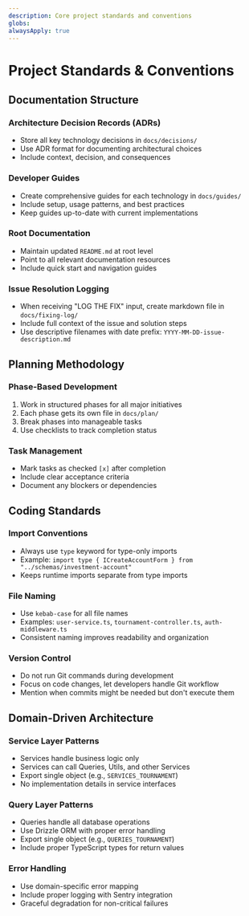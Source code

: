 ```yaml
---
description: Core project standards and conventions
globs: 
alwaysApply: true
---
```


# Project Standards & Conventions

## Documentation Structure

### Architecture Decision Records (ADRs)
- Store all key technology decisions in `docs/decisions/`
- Use ADR format for documenting architectural choices
- Include context, decision, and consequences

### Developer Guides
- Create comprehensive guides for each technology in `docs/guides/`
- Include setup, usage patterns, and best practices
- Keep guides up-to-date with current implementations

### Root Documentation
- Maintain updated `README.md` at root level
- Point to all relevant documentation resources
- Include quick start and navigation guides

### Issue Resolution Logging
- When receiving "LOG THE FIX" input, create markdown file in `docs/fixing-log/`
- Include full context of the issue and solution steps
- Use descriptive filenames with date prefix: `YYYY-MM-DD-issue-description.md`

## Planning Methodology

### Phase-Based Development
1. Work in structured phases for all major initiatives
2. Each phase gets its own file in `docs/plan/`
3. Break phases into manageable tasks
4. Use checklists to track completion status

### Task Management
- Mark tasks as checked `[x]` after completion
- Include clear acceptance criteria
- Document any blockers or dependencies

## Coding Standards

### Import Conventions
- Always use `type` keyword for type-only imports
- Example: `import type { ICreateAccountForm } from "../schemas/investment-account"`
- Keeps runtime imports separate from type imports

### File Naming
- Use `kebab-case` for all file names
- Examples: `user-service.ts`, `tournament-controller.ts`, `auth-middleware.ts`
- Consistent naming improves readability and organization

### Version Control
- Do not run Git commands during development
- Focus on code changes, let developers handle Git workflow
- Mention when commits might be needed but don't execute them

## Domain-Driven Architecture

### Service Layer Patterns
- Services handle business logic only
- Services can call Queries, Utils, and other Services
- Export single object (e.g., `SERVICES_TOURNAMENT`)
- No implementation details in service interfaces

### Query Layer Patterns
- Queries handle all database operations
- Use Drizzle ORM with proper error handling
- Export single object (e.g., `QUERIES_TOURNAMENT`)
- Include proper TypeScript types for return values

### Error Handling
- Use domain-specific error mapping
- Include proper logging with Sentry integration
- Graceful degradation for non-critical failures